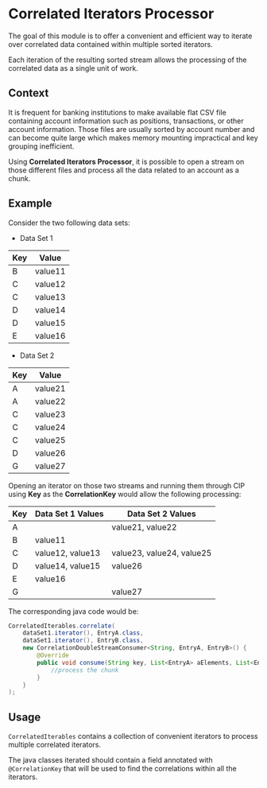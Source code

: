 # Correlated Iterators Processor

The goal of this module is to offer a convenient and efficient way to iterate over correlated data contained within multiple sorted iterators.

Each iteration of the resulting sorted stream allows the processing of the correlated data as a single unit of work. 

## Context

It is frequent for banking institutions to make available flat CSV file containing account information such as positions, transactions, or other account information. Those files are usually sorted by account number and can become quite large which makes memory mounting impractical and key grouping inefficient.

Using **Correlated Iterators Processor**, it is possible to open a stream on those different files and process all the data related to an account as a chunk.

## Example

Consider the two following data sets:

  - Data Set 1

| Key  | Value |
| --- | --- |
| B | value11 |
| C	| value12 |
| C	| value13 |
| D	| value14 |
| D	| value15 |
| E	| value16 |

  - Data Set 2

| Key  | Value |
| --- | --- |
| A | value21 |
| A	| value22 |
| C	| value23 |
| C	| value24 |
| C	| value25 |
| D	| value26 |
| G	| value27 |

Opening an iterator on those two streams and running them through CIP using **Key** as the **CorrelationKey** would allow the following processing:

| Key  | Data Set 1 Values | Data Set 2 Values |
| --- | --- |  --- |
| A | | value21, value22 | 
| B | value11 | | 
| C | value12, value13 | value23, value24, value25 | 
| D | value14, value15 | value26 | 
| E | value16 |  | 
| G |  | value27 | 

The corresponding java code would be:

```java
CorrelatedIterables.correlate(
    dataSet1.iterator(), EntryA.class,
    dataSet1.iterator(), EntryB.class,
    new CorrelationDoubleStreamConsumer<String, EntryA, EntryB>() {
        @Override
        public void consume(String key, List<EntryA> aElements, List<EntryB> bElements) {
            //process the chunk
        }
    }
);
```



## Usage

`CorrelatedIterables` contains a collection of convenient iterators to process multiple correlated iterators.

The java classes iterated should contain a field annotated with `@CorrelationKey` that will be used to find the correlations within all the iterators.



